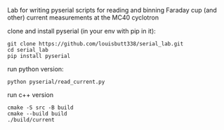Lab for writing pyserial scripts for reading and binning Faraday cup (and other) current measurements at the MC40 cyclotron

clone and install pyserial (in your env with pip in it):
```
git clone https://github.com/louisbutt338/serial_lab.git
cd serial_lab
pip install pyserial
```

run python version:
```
python pyserial/read_current.py 
```

run c++ version
```
cmake -S src -B build
cmake --build build
./build/current 
```
